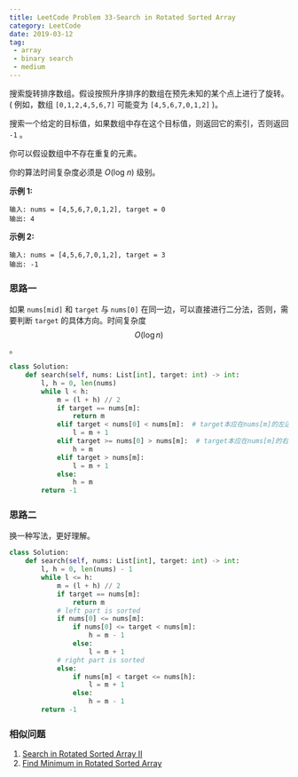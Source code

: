 ```yaml
---
title: LeetCode Problem 33-Search in Rotated Sorted Array
category: LeetCode
date: 2019-03-12
tag:
 - array
 - binary search
 - medium
---
```


搜索旋转排序数组。假设按照升序排序的数组在预先未知的某个点上进行了旋转。( 例如，数组 `[0,1,2,4,5,6,7]` 可能变为 `[4,5,6,7,0,1,2]` )。

搜索一个给定的目标值，如果数组中存在这个目标值，则返回它的索引，否则返回 `-1` 。

你可以假设数组中不存在重复的元素。

你的算法时间复杂度必须是 *O*(log *n*) 级别。

**示例 1:**

```
输入: nums = [4,5,6,7,0,1,2], target = 0
输出: 4
```

**示例 2:**

```
输入: nums = [4,5,6,7,0,1,2], target = 3
输出: -1
```

<!-- more -->

### 思路一

如果 `nums[mid]` 和 `target` 与 `nums[0]` 在同一边，可以直接进行二分法，否则，需要判断 `target` 的具体方向。时间复杂度 $$O(\log n)$$。

```python
class Solution:
    def search(self, nums: List[int], target: int) -> int:
        l, h = 0, len(nums)
        while l < h:
            m = (l + h) // 2
            if target == nums[m]:
                return m
            elif target < nums[0] < nums[m]:  # target本应在nums[m]的左边，却出现在右边
                l = m + 1
            elif target >= nums[0] > nums[m]:  # target本应在nums[m]的右边，却出现在左边
                h = m
            elif target > nums[m]:
                l = m + 1
            else:
                h = m
        return -1
```

### 思路二

换一种写法，更好理解。

```python
class Solution:
    def search(self, nums: List[int], target: int) -> int:
        l, h = 0, len(nums) - 1
        while l <= h:
            m = (l + h) // 2
            if target == nums[m]:
                return m
            # left part is sorted
            if nums[0] <= nums[m]:
                if nums[0] <= target < nums[m]:
                    h = m - 1
                else:
                    l = m + 1
            # right part is sorted
            else:
                if nums[m] < target <= nums[h]:
                    l = m + 1
                else:
                    h = m - 1
        return -1
```

### 相似问题

1. [Search in Rotated Sorted Array II](https://leetcode.com/problems/search-in-rotated-sorted-array-ii/)
2. [Find Minimum in Rotated Sorted Array](https://leetcode.com/problems/find-minimum-in-rotated-sorted-array/)
